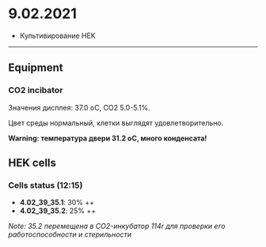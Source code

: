 9.02.2021
==========

- Культивирование HEK

---

## Equipment
### CO2 incibator
Значения дисплея: 37.0 oC, CO2 5.0-5.1%.

Цвет среды нормальный, клетки выглядят удовлетворительно.

**Warning: температура двери 31.2 oC, много конденсата!**

## HEK cells
### Cells status (12:15)
- **4.02_39_35.1**: 30% ++
- **4.02_39_35.2**: 25% ++

*Note: 35.2 перемещена в CO2-инкубатор 114r для проверки его работоспособности и стерильности*